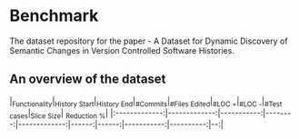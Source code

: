 # Benchmark
The dataset repository for the paper - A Dataset for Dynamic Discovery of Semantic Changes in Version Controlled Software Histories.


## An overview of the dataset


|<sub>Functionality</sub>|<sub>History Start</sub>|<sub>History End</sub>|<sub>#Commits</sub>|<sub>#Files Edited</sub>|<sub>#LOC +</sub>|<sub>#LOC -</sub>|<sub>#Test cases</sub>|<sub>Slice Size</sub>|
<sub>Reduction %</sub>| 
|:-------------:|-------------:|-----------:|--------:|-------------:|------:|------:|-----------:|----------:|--:|
